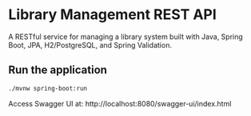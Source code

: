 # Library Management REST API

A RESTful service for managing a library system built with Java, Spring Boot, JPA, H2/PostgreSQL, and Spring Validation.

## Run the application

```bash
./mvnw spring-boot:run
```
Access Swagger UI at: http://localhost:8080/swagger-ui/index.html